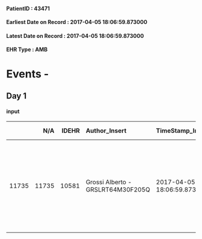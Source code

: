 
#### PatientID : 43471
#### Earliest Date on Record : 2017-04-05 18:06:59.873000
#### Latest Date on Record : 2017-04-05 18:06:59.873000
#### EHR Type : AMB

# Events - 

## Day 1

#### input
|       |    N/A |   IDEHR | Author_Insert                     | TimeStamp_Insert           | EHRType   |   PatientID |   IDDigitalSignDocument | persone_vicine   |   Unnamed: 0_x.1 |   IDANAMNESI_SOCIALE | Patient   | FamigliaAltro   | Paziente_T   | FamigliaAltro_T   |   Non_Rilevabile_x.1 | Note_Non_Rilevabile_x.1   | opt_Problemi   | Note_I                                                                | ds_note_timori                                                                                     | chk_contr_sintomi   | opt_paziente_a   | opt_famiglia_a   | opt_adeguatezza   | ds_note_ad                                                                                                    | opt_paziente_solo   | opt_presente_assente   | Presenza_minori   | Caregiver_principale      | opt_capacita     | ds_familiari_coinv   | opt_risorse_ec   | ds_note_prio                                                                                                       | opt_paziente_ad   | opt_caregiver_ad   | opt_inv_civile   | Needs                   | Domestic partnership   | Fragility                    |
|------:|-------:|--------:|:----------------------------------|:---------------------------|:----------|------------:|------------------------:|:-----------------|-----------------:|---------------------:|:----------|:----------------|:-------------|:------------------|---------------------:|:--------------------------|:---------------|:----------------------------------------------------------------------|:---------------------------------------------------------------------------------------------------|:--------------------|:-----------------|:-----------------|:------------------|:--------------------------------------------------------------------------------------------------------------|:--------------------|:-----------------------|:------------------|:--------------------------|:-----------------|:---------------------|:-----------------|:-------------------------------------------------------------------------------------------------------------------|:------------------|:-------------------|:-----------------|:------------------------|:-----------------------|:-----------------------------|
| 11735 |  11735 |   10581 | Grossi Alberto - GRSLRT64M30F205Q | 2017-04-05 18:06:59.873000 | AMB       |       43471 |                  708029 | N/A              |             5746 |                 3667 | No#0      | Si#1            | No#0         | Si#1              |                    0 | NR                        | Si#1           | Diagnosi inaspettata fatta durante un ricovero per sospetta polmonite | Un po' tutti in difficolt√† per la sorpresa di diagnosi oncologica gi√† in fase di intrattabilit√† | controllo sintomi#0 | Indefinite#2     | Congruenti#1     | Da valutare#2     | Vive con la figlia Gessica che ha sempre assistito la madre, altre die figlie fuori casa di cui una psicologa | No#0                | Presente#1             | No#0              | figlia Samantha psicologa | Incrementabile#1 | altre figlie         | Da valutare#2    | Alla paziente il trasferimento √® stato venduto come un momento di convalescenza dopo il ricovero per la polmonite | Totale#2          | Totale#2           | No#0             | Clinici#0;Psicologici#2 | Figli#2                | sovraccarico assistenziale#4 |


